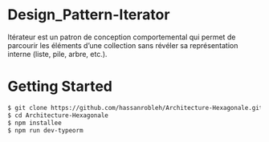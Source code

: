 # Design_Pattern-Iterator

Itérateur est un patron de conception comportemental qui permet
de parcourir les éléments d’une collection sans révéler sa
représentation interne (liste, pile, arbre, etc.).

# Getting Started
```bash
$ git clone https://github.com/hassanrobleh/Architecture-Hexagonale.git
$ cd Architecture-Hexagonale
$ npm installee
$ npm run dev-typeorm
```
